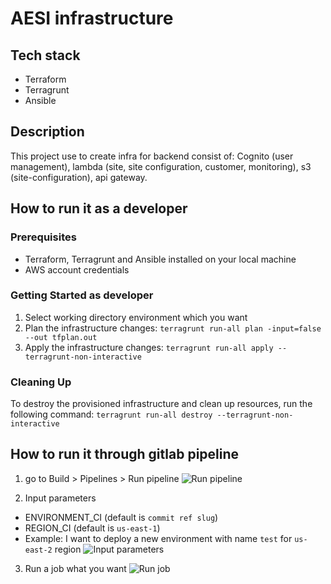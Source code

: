 # AESI infrastructure

## Tech stack
- Terraform
- Terragrunt
- Ansible

## Description
This project use to create infra for backend consist of: Cognito (user management), lambda (site, site configuration, customer, monitoring), s3 (site-configuration), api gateway.

## How to run it as a developer
### Prerequisites
- Terraform, Terragrunt and Ansible installed on your local machine
- AWS account credentials

### Getting Started as developer
1. Select working directory environment which you want
2. Plan the infrastructure changes: `terragrunt run-all plan -input=false --out tfplan.out`
3. Apply the infrastructure changes: `terragrunt run-all apply --terragrunt-non-interactive`

### Cleaning Up
To destroy the provisioned infrastructure and clean up resources, run the following command:
`terragrunt run-all destroy --terragrunt-non-interactive`

## How to run it through gitlab pipeline
1. go to Build > Pipelines > Run pipeline
![Run pipeline](images/run_pipeline.png)

2. Input parameters
- ENVIRONMENT_CI (default is `commit ref slug`)
- REGION_CI (default is `us-east-1`)
- Example: I want to deploy a new environment with name `test` for `us-east-2` region
![Input parameters](images/input_parameters.png)

3. Run a job what you want
![Run job](images/run_job.png)